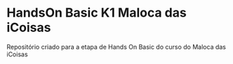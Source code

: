 # HandsOn Basic K1 Maloca das iCoisas
Repositório criado para a etapa de Hands On Basic do curso do Maloca das iCoisas
